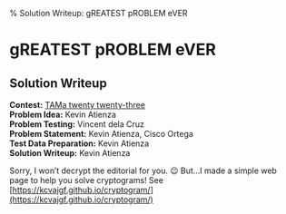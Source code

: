 % Solution Writeup: gREATEST pROBLEM eVER


# gREATEST pROBLEM eVER  
## Solution Writeup

**Contest:** [TAMa twenty twenty-three](https://noi.ph/tama-2023/)  
**Problem Idea:** Kevin Atienza  
**Problem Testing:** Vincent dela Cruz  
**Problem Statement:** Kevin Atienza, Cisco Ortega  
**Test Data Preparation:** Kevin Atienza  
**Solution Writeup:** Kevin Atienza  


Sorry, I won&rsquo;t decrypt the editorial for you. &#128521; But...I made a simple web page to help you solve cryptograms! See [https://kcvajgf.github.io/cryptogram/](https://kcvajgf.github.io/cryptogram/)

